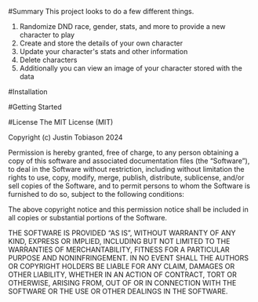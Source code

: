 #Summary
This project looks to do a few different things. 
1. Randomize DND race, gender, stats, and more to provide a new character to play
2. Create and store the details of your own character
3. Update your character's stats and other information
4. Delete characters
5. Additionally you can view an image of your character stored with the data

#Installation



#Getting Started



#License
The MIT License (MIT)

Copyright (c) Justin Tobiason 2024

Permission is hereby granted, free of charge, to any person obtaining a copy of this software and associated documentation files (the “Software”), 
to deal in the Software without restriction, including without limitation the rights to use, copy, modify, merge, publish, distribute, sublicense, 
and/or sell copies of the Software, and to permit persons to whom the Software is furnished to do so, subject to the following conditions:

The above copyright notice and this permission notice shall be included in all copies or substantial portions of the Software.

THE SOFTWARE IS PROVIDED “AS IS”, WITHOUT WARRANTY OF ANY KIND, EXPRESS OR IMPLIED, INCLUDING BUT NOT LIMITED TO THE WARRANTIES OF MERCHANTABILITY, 
FITNESS FOR A PARTICULAR PURPOSE AND NONINFRINGEMENT. IN NO EVENT SHALL THE AUTHORS OR COPYRIGHT HOLDERS BE LIABLE FOR ANY CLAIM, DAMAGES OR OTHER LIABILITY, 
WHETHER IN AN ACTION OF CONTRACT, TORT OR OTHERWISE, ARISING FROM, OUT OF OR IN CONNECTION WITH THE SOFTWARE OR THE USE OR OTHER DEALINGS IN THE SOFTWARE.
